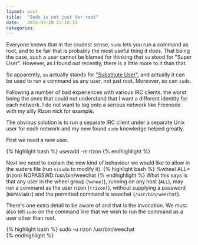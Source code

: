 ```yaml
---
layout: post
title:  "Sudo is not just for root"
date:   2015-03-28 13:16:12
categories: 
---
```


Everyone knows that in the crudest sense, `sudo` lets you run a command as root, and to be fair that is probably the most useful thing it does. That being the case, such a user cannot be blamed for thinking that `su` stood for "Super User". However, as I found out recently, there is a little more to it than that.

So apparently, `su` actually stands for ["Substitute User"](https://en.wikipedia.org/wiki/Su_%28Unix%29), and actually it can be used to run a command as any user, not just root. Moreover, so can `sudo`.

Following a number of bad experiences with various IRC clients, the worst being the ones that could not understand that I want a different identity for each network. I do not want to log onto a serious network like Freenode with my silly Rizon nick for example.

The obvious solution is to run a separate IRC client under a separate Unix user for each network and my new found `sudo` knowledge helped greatly. 

First we need a new user.

{% highlight bash %}
useradd -m rizon
{% endhighlight %}

Next we need to explain the new kind of behaviour we would like to allow in the suders file (run `visudo` to modify it).
{% highlight bash %}
 %wheel ALL=(rizon) NOPASSWD:/usr/bin/weechat
{% endhighlight %}
What this says is that any user in the wheel group (`%wheel`), running on any host (`ALL`), may run a command as the user rizon (`(rizon)`), without supplying a password (`NOPASSWD:`) and the permitted command is weechat (`/usr/bin/weechat`).

There's one extra detail to be aware of and that is the invocation. We must also tell `sudo` on the command line that we wish to run the command as a user other than root.

{% highlight bash %}
sudo -u rizon /usr/bin/weechat                                    
{% endhighlight %}

